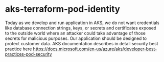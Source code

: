 # aks-terraform-pod-identity

Today as we develop and run application in AKS, we do not want credentials like database connection strings, keys, or secrets and certificates exposed to the outside world where an attacker could take advantage of those secrets for malicious purposes. Our application should be designed to protect customer data. AKS documentation describes in detail security best practice here https://docs.microsoft.com/en-us/azure/aks/developer-best-practices-pod-security
